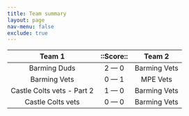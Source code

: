 ```yaml
---
title: Team summary
layout: page
nav-menu: false
exclude: true
---
```




|           Team 1           |  ::Score::  |    Team 2    |
|:--------------------------:|:-----------:|:------------:|
|        Barming Duds        | 2 &mdash; 0 | Barming Vets |
|        Barming Vets        | 0 &mdash; 1 |   MPE Vets   |
| Castle Colts vets - Part 2 | 1 &mdash; 0 | Barming Vets |
|     Castle Colts vets      | 0 &mdash; 0 | Barming Vets |

 <br /><br /><br />